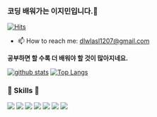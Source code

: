 ### 코딩 배워가는 이지민입니다.👋
[![Hits](https://hits.seeyoufarm.com/api/count/incr/badge.svg?url=https%3A%2F%2Fgithub.com%2FEasymean1207)](https://hits.seeyoufarm.com)

<!-- - 🔭 I’m currently working on 
- 🌱 I’m currently learning ... 
- 👯 I’m looking to collaborate on ...
- 🤔 I’m looking for help with ...
- 💬 Ask me about ... -->
- 📫 How to reach me: dlwlasl1207@gmail.com
<!-- - 😄 Pronouns: ...
- ⚡ Fun fact: ... -->
  
**공부하면 할 수록 더 배워야 할 것이 많아지네요.**

[![github stats](https://github-readme-stats.vercel.app/api?username=Easymean1207&show_icons=true&hide_border=true)](https://github.com/Easymean1207)
[![Top Langs](https://github-readme-stats.vercel.app/api/top-langs/?username=Easymean1207&layout=compact)](https://github.com/Easymean1207)

<h3> 🚀 Skills 🚀 </h3>

<a href="" target="_blank"><img src="https://img.shields.io/badge/JAVA-007396?style=flat-square&logo=Java&logoColor=white"/></a>
<a href="" target="_blank"><img src="https://img.shields.io/badge/Kotlin-0095D5?style=flat-square&logo=Kotlin&logoColor=white"/></a>
<a href="" target="_blank"><img src="https://img.shields.io/badge/Android-3DDC84?style=flat-square&logo=Android&logoColor=white"/></a>
<a href="" target="_blank"><img src="https://img.shields.io/badge/Python-3776AB?style=flat-square&logo=Python&logoColor=white"/></a>
<a href="" target="_blank"><img src="https://img.shields.io/badge/HTML5-E34F26?style=flat-square&logo=HTML5&logoColor=white"/></a>
<a href="" target="_blank"><img src="https://img.shields.io/badge/CSS3-1572B6?style=flat-square&logo=CSS3&logoColor=white"/></a>
<a href="" target="_blank"><img src="https://img.shields.io/badge/JavaScript-F7DF1E?style=flat-square&logo=JavaScript&logoColor=white"/></a>
